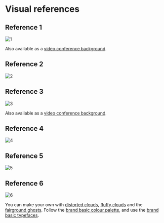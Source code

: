 # Visual references

## Reference 1
![1](./Fairground-Example-1.jpg)

Also available as a [video conference background](../3D-Zoom-Backgrounds/README.md#Roll_Up).

## Reference 2
![2](./Fairground-Example-2.jpg)

## Reference 3
![3](./Fairground-Example-3.jpg)

Also available as a [video conference background](../3D-Zoom-Backgrounds/README.md#Waltzers).

## Reference 4
![4](./Fairground-Example-4.jpg)

## Reference 5
![5](./Fairground-Example-5.jpg)

## Reference 6
![6](./Fairground-Example-6.jpg)

You can make your own with [distorted clouds](../3C-Graphics/Distorted-Clouds/), [fluffy clouds](../3C-Graphics/Fluffy-Clouds/) and the [fairground ghosts](../3C-Graphics/Ghosts-Of-Centralised-Liquidity/). Follow the [brand basic colour palette](../../1-Vega-Brand-Basics/1C-Colour-Palette/), and use the [brand basic typefaces](../../1-Vega-Brand-Basics/1D-Typefaces/).